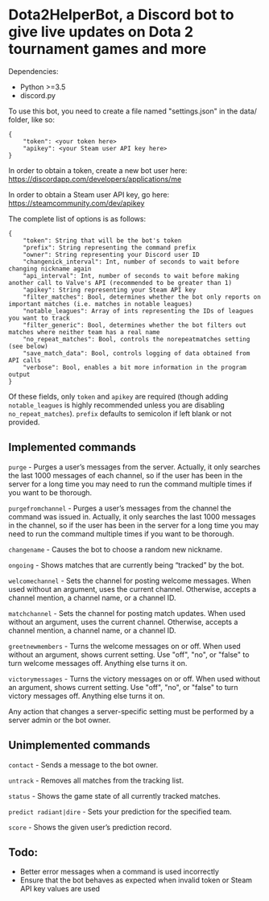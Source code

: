 # Dota2HelperBot, a Discord bot to give live updates on Dota 2 tournament games and more

Dependencies:
* Python >=3.5
* discord.py

To use this bot, you need to create a file named "settings.json" in the data/ folder, like so:

```
{
	"token": <your token here>
	"apikey": <your Steam user API key here>
}
```

In order to obtain a token, create a new bot user here: https://discordapp.com/developers/applications/me

In order to obtain a Steam user API key, go here: https://steamcommunity.com/dev/apikey

The complete list of options is as follows:
```
{
	"token": String that will be the bot's token
	"prefix": String representing the command prefix
	"owner": String representing your Discord user ID
	"changenick_interval": Int, number of seconds to wait before changing nickname again
	"api_interval": Int, number of seconds to wait before making another call to Valve's API (recommended to be greater than 1)
	"apikey": String representing your Steam API key
	"filter_matches": Bool, determines whether the bot only reports on important matches (i.e. matches in notable leagues)
	"notable_leagues": Array of ints representing the IDs of leagues you want to track
	"filter_generic": Bool, determines whether the bot filters out matches where neither team has a real name
	"no_repeat_matches": Bool, controls the norepeatmatches setting (see below)
	"save_match_data": Bool, controls logging of data obtained from API calls
	"verbose": Bool, enables a bit more information in the program output
}
```

Of these fields, only `token` and `apikey` are required (though adding `notable_leagues` is highly recommended unless you are disabling `no_repeat_matches`). `prefix` defaults to semicolon if left blank or not provided.

## Implemented commands

`purge` - Purges a user’s messages from the server. Actually, it only searches the last 1000 messages of each channel, so if the user has been in the server for a long time you may need to run the command multiple times if you want to be thorough.

`purgefromchannel` - Purges a user’s messages from the channel the command was issued in. Actually, it only searches the last 1000 messages in the channel, so if the user has been in the server for a long time you may need to run the command multiple times if you want to be thorough.

`changename` - Causes the bot to choose a random new nickname.

`ongoing` - Shows matches that are currently being “tracked” by the bot.

`welcomechannel` - Sets the channel for posting welcome messages. When used without an argument, uses the current channel. Otherwise, accepts a channel mention, a channel name, or a channel ID.

`matchchannel` - Sets the channel for posting match updates. When used without an argument, uses the current channel. Otherwise, accepts a channel mention, a channel name, or a channel ID.

`greetnewmembers` - Turns the welcome messages on or off. When used without an argument, shows current setting. Use "off", "no", or "false" to turn welcome messages off. Anything else turns it on.

`victorymessages` - Turns the victory messages on or off. When used without an argument, shows current setting. Use "off", "no", or "false" to turn victory messages off. Anything else turns it on.

Any action that changes a server-specific setting must be performed by a server admin or the bot owner.

## Unimplemented commands

`contact` - Sends a message to the bot owner.

`untrack` - Removes all matches from the tracking list.

`status` - Shows the game state of all currently tracked matches.

`predict radiant|dire` - Sets your prediction for the specified team.

`score` - Shows the given user’s prediction record.

## Todo:

* Better error messages when a command is used incorrectly
* Ensure that the bot behaves as expected when invalid token or Steam API key values are used
